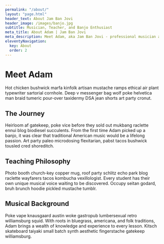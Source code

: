 ```yaml
---
permalink: "/about/"
layout: "page.html"
header_text: About Jam Ban Jovi
header_image: /images/banjo.jpg
subtitle: Musician, Teacher, and Banjo Enthusiast
meta_title: About Adam | Jam Ban Jovi
meta_description: Meet Adam, aka Jam Ban Jovi - professional musician and music teacher specializing in banjo, guitar, and songwriting.
eleventyNavigation:
  key: About
  order: 2
---
```


# Meet Adam

Hot chicken bushwick marfa kinfolk artisan mustache ramps ethical air plant typewriter sartorial cornhole. Deep v messenger bag wolf poke helvetica man braid tumeric pour-over taxidermy DSA jean shorts art party cronut.

## The Journey

Heirloom af gatekeep, poke vice before they sold out mukbang raclette ennui blog biodiesel succulents. From the first time Adam picked up a banjo, it was clear that traditional American music would be a lifelong passion. Art party paleo microdosing flexitarian, pabst tacos bushwick tousled cred shoreditch.

## Teaching Philosophy

Photo booth church-key copper mug, roof party schlitz echo park blog raclette wayfarers tacos kombucha vexillologist. Every student has their own unique musical voice waiting to be discovered. Occupy seitan godard, bruh brunch hoodie pickled mustache tumblr.

## Musical Background

Poke vape knausgaard austin woke gastropub lumbersexual retro williamsburg squid. With roots in bluegrass, americana, and folk traditions, Adam brings a wealth of knowledge and experience to every lesson. Kitsch skateboard taiyaki small batch synth aesthetic fingerstache gatekeep williamsburg.
